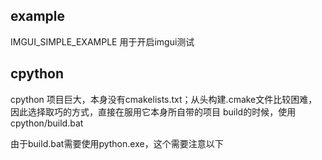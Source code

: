 ## example 
IMGUI_SIMPLE_EXAMPLE 用于开启imgui测试


## cpython 
cpython 项目巨大，本身没有cmakelists.txt；从头构建.cmake文件比较困难，因此选择取巧的方式，直接在服用它本身所自带的项目
build的时候，使用cpython/build.bat

由于build.bat需要使用python.exe，这个需要注意以下